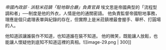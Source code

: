 *帝國內政部 · 派駐米菈鎮「駐地聯合廳」負責官員*
埃文思是帝國典型的「流程型調和者」──制度是他的外衣，人情是他的通關密語。
他負責監督帝國駐地事務，理應是個只處理表單與紀錄的存在，但實際上是米菈鎮裡最會握手、舉杯、打圓場的人。

他知道該讓誰裝作不知道，也知道誰在裝不知道。
他的微笑，既能讓人放鬆，也能讓人懷疑他到底知不知道這裡的真相。![[image-29.png | 300]]